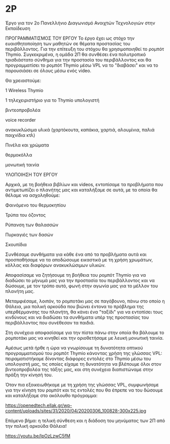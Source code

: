 # 2P
Έργο για τον 2ο Πανελλήνιο Διαγωνισμό Ανοιχτών Τεχνολογιών στην Εκπαίδευση

ΠΡΟΓΡΑΜΜΑΤΙΣΜΟΣ ΤΟΥ ΕΡΓΟΥ
Το έργο έχει ως στόχο την ευαισθητοποίηση των μαθητών σε θέματα προστασίας του περιβάλλοντος.
Για την επίτευξη του στόχου θα χρησιμοποιηθεί το ρομπότ Thymio.
Συγκεκριμένα, η ομάδα 2Π θα συνθέσει ένα πολυτροπικό τρισδιάστατο σύνθημα για την προστασία του περιβάλλοντος και θα προγραμματίσει το ρομπότ Thymio μέσω VPL να το "διαβάσει" και να το παρουσιάσει σε όλους μέσω ενός video.

Θα χρειαστούμε:

1 Wireless Thymio

1 τηλεχειριστήριο για το Thymio
υπολογιστή

βιντεοπροβολέα

voice recorder

ανακυκλώσιμα υλικά (χαρτόκουτα, καπάκια, χαρτιά, αλουμίνια, παλιά παιχνίδια κτλ)

Πινέλα και χρώματα

θερμοκόλλα

μονωτική ταινία


ΥΛΟΠΟΙΗΣΗ ΤΟΥ ΕΡΓΟΥ

Αρχικά, με τη βοήθεια βιβλίων και videos, εντοπίσαμε τα προβλήματα που αντιμετωπίζει ο πλανήτης μας και καταλήξαμε σε αυτά, με τα οποία θα θέλαμε να ασχοληθούμε:

Φαινόμενο του θερμοκηπίου

Τρύπα του όζοντος

Ρύπανση των θαλασσών

Πυρκαγιές των δασών

Σκουπίδια

Συνθέσαμε συνθήματα για κάθε ένα από τα προβλήματα αυτά και προσπαθήσαμε να τα αποδώσουμε εικαστικά με τη χρήση χρωμάτων, κόλλας και διαφόρων ανακυκλώσιμων υλικών.

Αποφασίσαμε να ζητήσουμε τη βοήθεια του ρομπότ Thymio για να διαδώσει το μήνυμά μας για την προστασία του περιβάλλοντος και να δώσουμε, με τον τρόπο αυτό, φωνή στην αγωνία μας για το μέλλον του πλανήτη μας.

Μεταμφιέσαμε, λοιπόν, το ρομποτάκι μας σε παγόβουνο, πάνω στο οποίο η Θάλεια, μια πολική αρκούδα που βιώνει έντονα το πρόβλημα της υπερθέρμανσης του πλανήτη, θα κάνει ένα "ταξίδι" για να εντοπίσει τους κινδύνους και να διαδώσει τα συνθήματα υπέρ της προστασίας του περιβάλλοντος που συνέθεσαν τα παιδιά.

Στη συνέχεια αποφασίσαμε για την πίστα πάνω στην οποία θα βάλουμε το ρομποτάκι μας να κινηθεί και την οριοθετήσαμε με λευκή μονωτική ταινία.

Αμέσως μετά ήρθε η ώρα να γνωρίσουμε τη δυνατότητα οπτικού προγραμματισμού του ρομπότ Thymio κάνοντας χρήση της γλώσσας VPL: πειραματιστήκαμε δίνοντας διάφορες εντολές στο Thymio μέσω του υπολογιστή μας, τις οποίες είχαμε τη δυνατότητα να βλέπουμε όλοι στον βιντεοπροβολέα της τάξης μας, και στη συνέχεια διαπιστώναμε στην πράξη την κίνησή του.

Όταν πια εξοικειωθήκαμε με τη χρήση της γλώσσας VPL, συμφωνήσαμε για την κίνηση του ρομπότ και τις εντολές που θα έπρεπε να του δώσουμε και καταλήξαμε στο ακόλουθο πρόγραμμα:

https://openedtech.ellak.gr/wp-content/uploads/sites/31/2020/04/20200306_100828-300x225.jpg

Επόμενο βήμα: η τελική σύνθεση και η διάδοση του μηνύματος των 2Π από την πολική αρκούδα Θάλεια!

https://youtu.be/IpOzLzwC5fM
